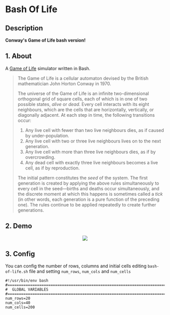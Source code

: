 # Bash Of Life

## Description

**Conway's Game of Life bash version!**  
## 1. About

A [Game of Life](http://en.wikipedia.org/wiki/Conway%27s_Game_of_Life) simulator written in Bash.

> The Game of Life is a cellular automaton devised by the British mathematician John Horton Conway in 1970.
> 
> The universe of the Game of Life is an infinite two-dimensional orthogonal grid of square cells, each of which is in one of two possible states, _alive_ or _dead_. Every cell interacts with its eight neighbours, which are the cells that are horizontally, vertically, or diagonally adjacent. At each step in time, the following transitions occur:
> 
> 1. Any live cell with fewer than two live neighbours dies, as if caused by under-population.
> 2. Any live cell with two or three live neighbours lives on to the next generation.
> 3. Any live cell with more than three live neighbours dies, as if by overcrowding.
> 4. Any dead cell with exactly three live neighbours becomes a live cell, as if by reproduction.
> 
> The initial pattern constitutes the _seed_ of the system. The first generation is created by applying the above rules simultaneously to every cell in the seed—births and deaths occur simultaneously, and the discrete moment at which this happens is sometimes called a _tick_ (in other words, each generation is a pure function of the preceding one). The rules continue to be applied repeatedly to create further generations.

## 2. Demo
<p align="center">
  <img src="https://user-images.githubusercontent.com/73076414/97121787-2a8a5300-1721-11eb-97c4-13272fd00b21.gif">
</p>

## 3. Config
You can config the number of rows, columns and initial cells editing ```bash-of-life.sh``` file and setting ```num_rows```, ```num_cols``` and ```num_cells```
```
#!/usr/bin/env bash
#===============================================================================
#  GLOBAL VARIABLES
#===============================================================================
num_rows=20
num_cols=40
num_cells=200
```
